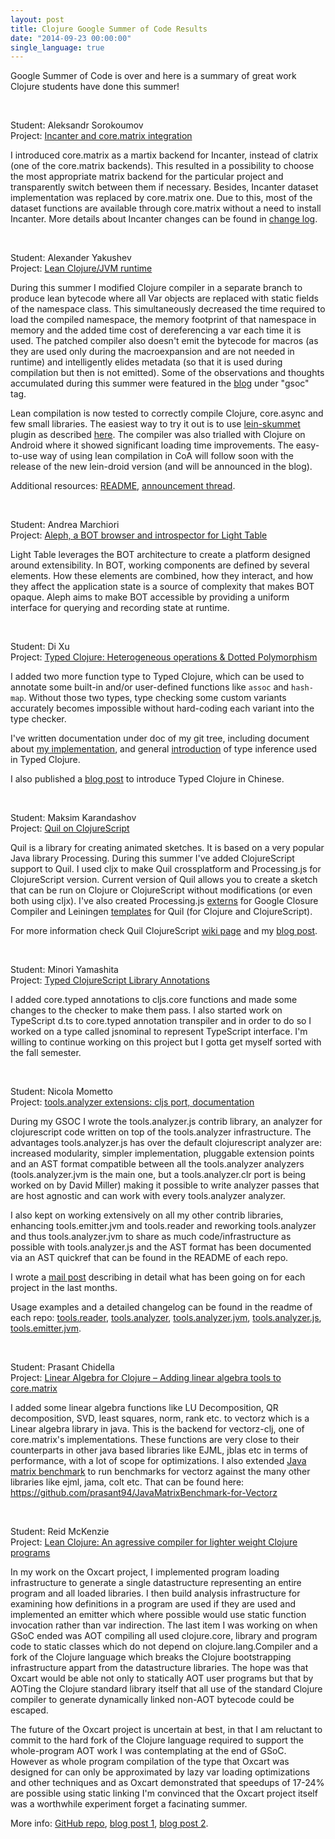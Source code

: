 ```yaml
---
layout: post
title: Clojure Google Summer of Code Results
date: "2014-09-23 00:00:00"
single_language: true
---
```

Google Summer of Code is over and here is a summary of great work Clojure students have done this summer!

<br>

Student: Aleksandr Sorokoumov  
Project: [Incanter and core.matrix integration](http://www.google-melange.com/gsoc/project/details/google/gsoc2014/gerrrr/5693417237512192)

I introduced core.matrix as a martix backend for Incanter, instead of clatrix (one of the core.matrix backends). This resulted in a possibility to choose the most appropriate matrix backend for the particular project and transparently switch between them if necessary. Besides, Incanter dataset implementation was replaced by core.matrix one. Due to this, most of the dataset functions are available through core.matrix without a need to install Incanter. More details about Incanter changes can be found in [change log](https://github.com/incanter/incanter/wiki/Incanter-2.0-change-log).

<br>

Student: Alexander Yakushev  
Project: [Lean Clojure/JVM runtime](http://www.google-melange.com/gsoc/project/details/google/gsoc2014/unlogic/5732278101606400)  

During this summer I modified Clojure compiler in a separate branch to produce lean bytecode where all Var objects are replaced with static fields of the namespace class. This simultaneously decreased the time required to load the compiled namespace, the memory footprint of that namespace in memory and the added time cost of dereferencing a var each time it is used. The patched compiler also doesn't emit the bytecode for macros (as they are used only during the macroexpansion and are not needed in runtime) and intelligently elides metadata (so that it is used during compilation but then is not emitted). Some of the observations and thoughts accumulated during this summer were featured in the [blog](http://clojure-android.info/blog/) under "gsoc" tag.

Lean compilation is now tested to correctly compile Clojure, core.async and few small libraries. The easiest way to try it out is to use [lein-skummet](https://github.com/alexander-yakushev/lein-skummet) plugin as described [here](http://clojure-android.info/blog/2014/08/12/gsoc-2014-skummet-alpha1/). The compiler was also trialled with Clojure on Android where it showed significant loading time improvements. The easy-to-use way of using lean compilation in CoA will follow soon with the release of the new lein-droid version (and will be announced in the blog).

Additional resources: [README](https://github.com/ndr-qef/light-aleph), [announcement thread](https://groups.google.com/forum/#!msg/light-table-discussion/gu5RvYS7j94/E7ozA7xJgPYJ).

<br>

Student: Andrea Marchiori  
Project: [Aleph, a BOT browser and introspector for Light Table](https://www.google-melange.com/gsoc/project/details/google/gsoc2014/ndr_qef/5757334940811264)

Light Table leverages the BOT architecture to create a platform designed around extensibility. In BOT, working components are defined by several elements. How these elements are combined, how they interact, and how they affect the application state is a source of complexity that makes BOT opaque. Aleph aims to make BOT accessible by providing a uniform interface for querying and recording state at runtime.

<br>

Student: Di Xu  
Project: [Typed Clojure: Heterogeneous operations & Dotted Polymorphism](https://www.google-melange.com/gsoc/project/details/google/gsoc2014/xudifsd/5717271485874176)

I added two more function type to Typed Clojure, which can be used to annotate some built-in and/or user-defined functions like `assoc` and `hash-map`. Without those two types, type checking some custom variants accurately becomes impossible without hard-coding each variant into the type checker.

I've written documentation under doc of my git tree, including document about [my implementation](https://github.com/xudifsd/core.typed/blob/repeat-support/docs/infer-detail.md), and general [introduction](https://github.com/xudifsd/core.typed/blob/repeat-support/docs/tutorial-on-inference.md) of type inference used in Typed Clojure.
 
I also published a [blog post](http://xudifsd.org/blog/2014/08/%E5%85%B3%E4%BA%8Etyped-clojure/) to introduce Typed Clojure in Chinese.

<br>

Student: Maksim Karandashov  
Project: [Quil on ClojureScript](https://www.google-melange.com/gsoc/project/details/google/gsoc2014/norgat/5676830073815040)

Quil is a library for creating animated sketches. It is based on a very popular Java library Processing. During this summer I've added ClojureScript support to Quil. I used cljx to make Quil crossplatform and Processing.js for ClojureScript version. Current version of Quil allows you to create a sketch that can be run on Clojure or ClojureScript without modifications (or even both using cljx). I've also created Processing.js [externs](https://github.com/quil/processing-js/tree/master/resources/externs) for Google Closure Compiler and Leiningen [templates](https://github.com/quil/quil-templates) for Quil (for Clojure and ClojureScript).

For more information check Quil ClojureScript [wiki page](https://github.com/quil/quil/wiki/ClojureScript) and my [blog post](http://norgat.blogspot.ru/2014/06/alpha-version-of-quil-on-clojurescript.html).

<br>

Student: Minori Yamashita  
Project: [Typed ClojureScript Library Annotations](http://www.google-melange.com/gsoc/project/details/google/gsoc2014/ympbyc/5676830073815040)

I added core.typed annotations to cljs.core functions and made some changes to the checker to make them pass. I also started work on TypeScript d.ts to core.typed annotation transpiler and in order to do so I worked on a type called jsnominal to represent TypeScript interface.  I'm willing to continue working on this project but I gotta get myself sorted with the fall semester.

<br>

Student: Nicola Mometto  
Project: [tools.analyzer extensions: cljs port, documentation](http://www.google-melange.com/gsoc/project/details/google/gsoc2014/bronsa/5776756782923776)

During my GSOC I wrote the tools.analyzer.js contrib library, an analyzer for clojurescript code written on top of the tools.analyzer infrastructure. The advantages tools.analyzer.js has over the default clojurescript analyzer are: increased modularity, simpler implementation, pluggable extension points and an AST format compatible between all the tools.analyzer analyzers (tools.analyzer.jvm is the main one, but a tools.analyzer.clr port is being worked on by David Miller)
making it possible to write analyzer passes that are host agnostic and can work with every tools.analyzer analyzer.

I also kept on working extensively on all my other contrib libraries, enhancing tools.emitter.jvm and tools.reader and reworking tools.analyzer and thus tools.analyzer.jvm to share as much code/infrastructure as possible with tools.analyzer.js and the AST format has been documented via an AST quickref that can be found in the README of each repo.

I wrote a [mail post](https://groups.google.com/forum/#!searchin/clojure/tools.emitter.jvm/clojure/Mzakv8NHuO4/RsWeiBdvcz4J) describing in detail what has been going on for each project in the last months.

Usage examples and a detailed changelog can be found in the readme of each repo: [tools.reader](https://github.com/clojure/tools.reader), [tools.analyzer](https://github.com/clojure/tools.analyzer), [tools.analyzer.jvm](https://github.com/clojure/tools.analyzer.jvm), [tools.analyzer.js](https://github.com/clojure/tools.analyzer.js), [tools.emitter.jvm](https://github.com/clojure/tools.emitter.jvm).

<br>

Student: Prasant Chidella  
Project: [Linear Algebra for Clojure – Adding linear algebra tools to core.matrix](http://www.google-melange.com/gsoc/project/details/google/gsoc2014/prasant94/5750085036015616)

I added some linear algebra functions like LU Decomposition, QR decomposition, SVD, least  squares, norm, rank etc. to vectorz which is a Linear algebra library in java. This is the backend for vectorz-clj, one of core.matrix's implementations. These functions are very close to their counterparts in other java based libraries like EJML, jblas etc in terms of performance, with a lot of scope for optimizations. I also extended [Java matrix benchmark](https://code.google.com/p/java-matrix-benchmark/) to run benchmarks for vectorz against the many other libraries like ejml, jama, colt etc. That can be found here: https://github.com/prasant94/JavaMatrixBenchmark-for-Vectorz

<br>

Student: Reid McKenzie  
Project: [Lean Clojure: An agressive compiler for lighter weight Clojure programs](http://www.google-melange.com/gsoc/project/details/google/gsoc2014/arrdem/5676830073815040)

In my work on the Oxcart project, I implemented program loading infrastructure to generate a single datastructure representing an entire program and all loaded libraries. I then build analysis infrastructure for examining how definitions in a program are used if they are used and implemented an emitter which where possible would use static function invocation rather than var indirection. The last item I was working on when GSoC ended was AOT compiling all used clojure.core, library and program code to static classes which do not depend on clojure.lang.Compiler and a fork of the Clojure language which breaks the Clojure bootstrapping infrastructure appart from the datastructure libraries. The hope was that Oxcart would be able not only to statically AOT user programs but that by AOTing the Clojure standard library itself that all use of the standard Clojure compiler to generate dynamically linked non-AOT bytecode could be escaped.

The future of the Oxcart project is uncertain at best, in that I am reluctant to commit to the hard fork of the Clojure language required to support the whole-program AOT work I was contemplating at the end of GSoC. However as whole program compilation of the type that Oxcart was designed for can only be approximated by lazy var loading optimizations and other techniques and as Oxcart demonstrated that speedups of 17-24% are possible using static linking I'm convinced that the Oxcart project itself was a worthwhile experiment forget a facinating summer.

More info: [GitHub repo](https://github.com/oxlang/oxcart), [blog post 1](http://arrdem.com/2014/06/26/oxcart_and_clojure/), [blog post 2](http://arrdem.com/2014/08/05/of_oxen,_carts_and_ordering/).

